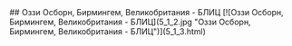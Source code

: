 <meta charset="utf-8">
<link rel='stylesheet' href='markdown.css'/>
## Оззи Осборн, Бирмингем, Великобритания - БЛИЦ
[![Оззи Осборн, Бирмингем, Великобритания - БЛИЦ](5_1_2.jpg "Оззи Осборн, Бирмингем, Великобритания - БЛИЦ")](5_1_3.html)
